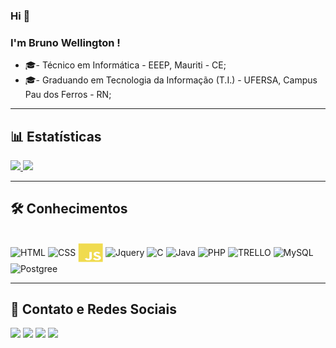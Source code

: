 ### Hi 👋
### I'm Bruno Wellington !

- 🎓- Técnico em Informática - EEEP, Mauriti - CE;
- 🎓- Graduando em Tecnologia da Informação (T.I.) - UFERSA, Campus Pau dos Ferros - RN;

---- 

## 📊 Estatísticas

<div>
  <a href="https://github.com/brunowell-aLenda">
    <img height="180em" src="https://github-readme-stats.vercel.app/api?username=brunowell-aLenda&show_icons=true&theme=chartreuse-dark&include_all_commits=true&count_private=true"/>
    <img height="180em" src="https://github-readme-stats.vercel.app/api/top-langs/?username=brunowell-aLenda&layout=compact&langs_count=7&count_private=true&theme=chartreuse-dark"/>
 </a>
</div>

---- 

## 🛠 Conhecimentos

<div style="display: inline_block"><br>
  <img align="center" alt="HTML" height="30" width="40" src="https://icongr.am/devicon/html5-original-wordmark.svg">
  <img align="center" alt="CSS" height="30" width="40" src="https://icongr.am/devicon/css3-original-wordmark.svg">
  <img align="center" alt="JS" height="30" width="40" src="https://raw.githubusercontent.com/devicons/devicon/master/icons/javascript/javascript-plain.svg">
  <img align="center" alt="Jquery" height="30" width="40" src="https://icongr.am/devicon/jquery-original-wordmark.svg">
  <img align="center" alt="C" height="30" width="30" src="https://img.icons8.com/color/452/c-programming.png">
  <img align="center" alt="Java" height="30" width="40" src="https://icongr.am/devicon/java-original-wordmark.svg">
  <img align="center" alt="PHP" height="30" width="40" src="https://icongr.am/devicon/php-original.svg?size=148&color=002aff">
  <img align="center" alt="TRELLO" height="30" width="40" src="https://icongr.am/devicon/trello-plain-wordmark.svg?size=148&color=002aff">
  <img align="center" alt="MySQL" height="30" width="40" src="https://icongr.am/devicon/mysql-original-wordmark.svg?size=128&color=currentColor">
  <img align="center" alt="Postgree" height="30" width="40" src="https://icongr.am/devicon/postgresql-original-wordmark.svg">
 
</div>

---- 

## 📩 Contato e Redes Sociais

<div>
  
  <a href="https://www.linkedin.com/in/bruno-wellington-b17b04198/" target="_blank"><img src="https://img.shields.io/badge/-LinkedIn-%230077B5?style=for-the-badge&logo=linkedin&logoColor=white" target="_blank"></a>
  <a href="https://www.instagram.com/brunowelll/" target="_blank"><img src="https://img.shields.io/badge/-Instagram-%23E4405F?style=for-the-badge&logo=instagram&logoColor=white" target="_blank"></a>
 <a href="https://discord.com/channels/1005911101109698621/1005911102401556532" target="_blank"><img src="https://img.shields.io/badge/Discord-7289DA?style=for-the-badge&logo=discord&logoColor=white" target="_blank"></a>
  <a href="mailto:brunobezerramauriti1#@gmail.com" target="_blank"><img src="https://img.shields.io/badge/-Gmail-%23333?style=for-the-badge&logo=gmail&logoColor=white" target="_blank"></a>

</div>

